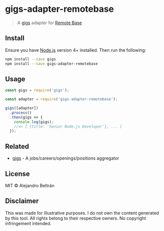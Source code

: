 # gigs-adapter-remotebase

> A [gigs](https://github.com/alebelcor/gigs) adapter for [Remote Base](https://remotebase.io)

## Install

Ensure you have [Node.js](https://nodejs.org) version 4+ installed. Then run the following:

```bash
npm install --save gigs
npm install --save gigs-adapter-remotebase
```

## Usage

```js
const gigs = require('gigs');

const adapter = require('gigs-adapter-remotebase');

gigs([adapter])
  .process()
  .then(gigs => {
    console.log(gigs);
    //=> [ {title: 'Senior Node.js Developer'}, ... ]
  });
```

## Related

* [gigs](https://github.com/alebelcor/gigs) - A jobs/careers/openings/positions aggregator

## License

MIT © Alejandro Beltrán

## Disclaimer

This was made for illustrative purposes.
I do not own the content generated by this tool.
All rights belong to their respective owners.
No copyright infringement intended.
